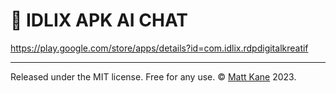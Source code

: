 # 🤖 IDLIX APK AI CHAT

https://play.google.com/store/apps/details?id=com.idlix.rdpdigitalkreatif

---

Released under the MIT license. Free for any use. ©
[Matt Kane](https://github.com/ascorbic) 2023.
